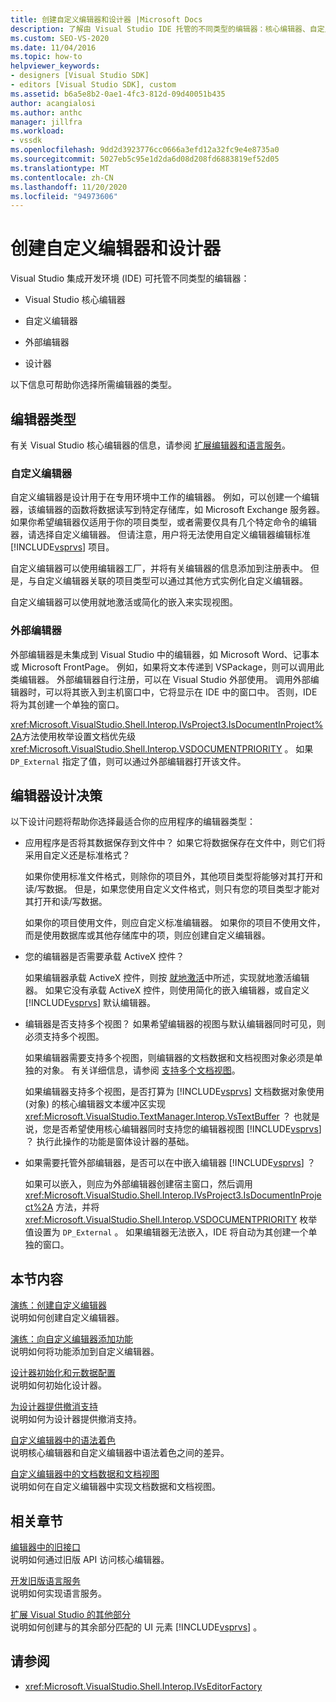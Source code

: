 ```yaml
---
title: 创建自定义编辑器和设计器 |Microsoft Docs
description: 了解由 Visual Studio IDE 托管的不同类型的编辑器：核心编辑器、自定义编辑器、外部编辑器和设计器。
ms.custom: SEO-VS-2020
ms.date: 11/04/2016
ms.topic: how-to
helpviewer_keywords:
- designers [Visual Studio SDK]
- editors [Visual Studio SDK], custom
ms.assetid: b6a5e8b2-0ae1-4fc3-812d-09d40051b435
author: acangialosi
ms.author: anthc
manager: jillfra
ms.workload:
- vssdk
ms.openlocfilehash: 9dd2d3923776cc0666a3efd12a32fc9e4e8735a0
ms.sourcegitcommit: 5027eb5c95e1d2da6d08d208fd6883819ef52d05
ms.translationtype: MT
ms.contentlocale: zh-CN
ms.lasthandoff: 11/20/2020
ms.locfileid: "94973606"
---
```

# <a name="create-custom-editors-and-designers"></a>创建自定义编辑器和设计器

Visual Studio 集成开发环境 (IDE) 可托管不同类型的编辑器：

- Visual Studio 核心编辑器

- 自定义编辑器

- 外部编辑器

- 设计器

以下信息可帮助你选择所需编辑器的类型。

## <a name="types-of-editor"></a>编辑器类型

有关 Visual Studio 核心编辑器的信息，请参阅 [扩展编辑器和语言服务](../extensibility/extending-the-editor-and-language-services.md)。

### <a name="custom-editors"></a>自定义编辑器
 自定义编辑器是设计用于在专用环境中工作的编辑器。 例如，可以创建一个编辑器，该编辑器的函数将数据读写到特定存储库，如 Microsoft Exchange 服务器。 如果你希望编辑器仅适用于你的项目类型，或者需要仅具有几个特定命令的编辑器，请选择自定义编辑器。 但请注意，用户将无法使用自定义编辑器编辑标准 [!INCLUDE[vsprvs](../code-quality/includes/vsprvs_md.md)] 项目。

 自定义编辑器可以使用编辑器工厂，并将有关编辑器的信息添加到注册表中。 但是，与自定义编辑器关联的项目类型可以通过其他方式实例化自定义编辑器。

 自定义编辑器可以使用就地激活或简化的嵌入来实现视图。

### <a name="external-editors"></a>外部编辑器
 外部编辑器是未集成到 Visual Studio 中的编辑器，如 Microsoft Word、记事本或 Microsoft FrontPage。 例如，如果将文本传递到 VSPackage，则可以调用此类编辑器。 外部编辑器自行注册，可以在 Visual Studio 外部使用。 调用外部编辑器时，可以将其嵌入到主机窗口中，它将显示在 IDE 中的窗口中。 否则，IDE 将为其创建一个单独的窗口。

 <xref:Microsoft.VisualStudio.Shell.Interop.IVsProject3.IsDocumentInProject%2A>方法使用枚举设置文档优先级 <xref:Microsoft.VisualStudio.Shell.Interop.VSDOCUMENTPRIORITY> 。 如果 `DP_External` 指定了值，则可以通过外部编辑器打开该文件。

## <a name="editor-design-decisions"></a>编辑器设计决策
 以下设计问题将帮助你选择最适合你的应用程序的编辑器类型：

- 应用程序是否将其数据保存到文件中？ 如果它将数据保存在文件中，则它们将采用自定义还是标准格式？

   如果你使用标准文件格式，则除你的项目外，其他项目类型将能够对其打开和读/写数据。 但是，如果您使用自定义文件格式，则只有您的项目类型才能对其打开和读/写数据。

   如果你的项目使用文件，则应自定义标准编辑器。 如果你的项目不使用文件，而是使用数据库或其他存储库中的项，则应创建自定义编辑器。

- 您的编辑器是否需要承载 ActiveX 控件？

   如果编辑器承载 ActiveX 控件，则按 [就地激活](/previous-versions/visualstudio/visual-studio-2015/misc/in-place-activation?preserve-view=true&view=vs-2015)中所述，实现就地激活编辑器。 如果它没有承载 ActiveX 控件，则使用简化的嵌入编辑器，或自定义 [!INCLUDE[vsprvs](../code-quality/includes/vsprvs_md.md)] 默认编辑器。

- 编辑器是否支持多个视图？ 如果希望编辑器的视图与默认编辑器同时可见，则必须支持多个视图。

   如果编辑器需要支持多个视图，则编辑器的文档数据和文档视图对象必须是单独的对象。 有关详细信息，请参阅 [支持多个文档视图](../extensibility/supporting-multiple-document-views.md)。

   如果编辑器支持多个视图，是否打算为 [!INCLUDE[vsprvs](../code-quality/includes/vsprvs_md.md)] 文档数据对象使用 (对象) 的核心编辑器文本缓冲区实现 <xref:Microsoft.VisualStudio.TextManager.Interop.VsTextBuffer> ？ 也就是说，您是否希望使用核心编辑器同时支持您的编辑器视图 [!INCLUDE[vsprvs](../code-quality/includes/vsprvs_md.md)] ？ 执行此操作的功能是窗体设计器的基础。

- 如果需要托管外部编辑器，是否可以在中嵌入编辑器 [!INCLUDE[vsprvs](../code-quality/includes/vsprvs_md.md)] ？

   如果可以嵌入，则应为外部编辑器创建宿主窗口，然后调用 <xref:Microsoft.VisualStudio.Shell.Interop.IVsProject3.IsDocumentInProject%2A> 方法，并将 <xref:Microsoft.VisualStudio.Shell.Interop.VSDOCUMENTPRIORITY> 枚举值设置为 `DP_External` 。 如果编辑器无法嵌入，IDE 将自动为其创建一个单独的窗口。

## <a name="in-this-section"></a>本节内容

[演练：创建自定义编辑器](../extensibility/walkthrough-creating-a-custom-editor.md)\
说明如何创建自定义编辑器。

[演练：向自定义编辑器添加功能](../extensibility/walkthrough-adding-features-to-a-custom-editor.md)\
说明如何将功能添加到自定义编辑器。

[设计器初始化和元数据配置](../extensibility/designer-initialization-and-metadata-configuration.md)\
说明如何初始化设计器。

[为设计器提供撤消支持](../extensibility/supplying-undo-support-to-designers.md)\
说明如何为设计器提供撤消支持。

[自定义编辑器中的语法着色](../extensibility/syntax-coloring-in-custom-editors.md)\
说明核心编辑器和自定义编辑器中语法着色之间的差异。

[自定义编辑器中的文档数据和文档视图](../extensibility/document-data-and-document-view-in-custom-editors.md)\
说明如何在自定义编辑器中实现文档数据和文档视图。

## <a name="related-sections"></a>相关章节

[编辑器中的旧接口](/previous-versions/visualstudio/visual-studio-2015/extensibility/legacy-interfaces-in-the-editor?preserve-view=true&view=vs-2015)\
说明如何通过旧版 API 访问核心编辑器。

[开发旧版语言服务](../extensibility/internals/developing-a-legacy-language-service.md)\
说明如何实现语言服务。

[扩展 Visual Studio 的其他部分](../extensibility/extending-other-parts-of-visual-studio.md)\
说明如何创建与的其余部分匹配的 UI 元素 [!INCLUDE[vsprvs](../code-quality/includes/vsprvs_md.md)] 。

## <a name="see-also"></a>请参阅

- <xref:Microsoft.VisualStudio.Shell.Interop.IVsEditorFactory>
